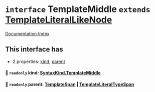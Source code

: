 # `interface` TemplateMiddle `extends` [TemplateLiteralLikeNode](../private.interface.TemplateLiteralLikeNode/README.md)

[Documentation Index](../README.md)

## This interface has

- 2 properties:
[kind](#-readonly-kind-syntaxkindtemplatemiddle),
[parent](#-readonly-parent-templatespan--templateliteraltypespan)


#### 📄 `readonly` kind: [SyntaxKind.TemplateMiddle](../private.enum.SyntaxKind/README.md#templatemiddle--17)



#### 📄 `readonly` parent: [TemplateSpan](../private.interface.TemplateSpan/README.md) | [TemplateLiteralTypeSpan](../private.interface.TemplateLiteralTypeSpan/README.md)



